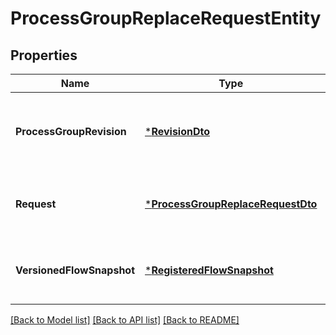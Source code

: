 # ProcessGroupReplaceRequestEntity

## Properties
Name | Type | Description | Notes
------------ | ------------- | ------------- | -------------
**ProcessGroupRevision** | [***RevisionDto**](RevisionDTO.md) | The revision for the Process Group being updated. | [optional] [default to null]
**Request** | [***ProcessGroupReplaceRequestDto**](ProcessGroupReplaceRequestDTO.md) | The Process Group Change Request | [optional] [default to null]
**VersionedFlowSnapshot** | [***RegisteredFlowSnapshot**](RegisteredFlowSnapshot.md) | Returns the Versioned Flow to replace with | [optional] [default to null]

[[Back to Model list]](../README.md#documentation-for-models) [[Back to API list]](../README.md#documentation-for-api-endpoints) [[Back to README]](../README.md)


